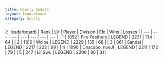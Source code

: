 ```yaml
---
title: Hourly Update
layout: leaderboard
category: hourly
---
```


{: .leaderboard}
| Rank | LV | Player | Division | Elo | Wins | Losses |
| --- | --- | --- | --- | --- | --- | --- |
| <span data-change="1">1</span> | 1052 | <span title="ID: 357425">Fire Feathers</span> | LEGEND | <span data-change="0">2231</span> | <span data-change="0">134</span> | <span data-change="0">64</span> |
| <span data-change="-1">2</span> | 1106 | <span title="ID: 204953">Wolpe</span> | LEGEND | <span data-change="-14">2229</span> | <span data-change="3">135</span> | <span data-change="2">68</span> |
| <span data-change="0">3</span> | 861 | <span title="ID: 315148">Sandal</span> | LEGEND | <span data-change="0">2217</span> | <span data-change="0">222</span> | <span data-change="0">99</span> |
| <span data-change="0">4</span> | 1096 | <span title="ID: 203132">Cnacubo, noeJI</span> | LEGEND | <span data-change="0">2211</span> | <span data-change="0">172</span> | <span data-change="0">79</span> |
| <span data-change="1">5</span> | 247 | <span title="ID: 468342">Lil Swu</span> | LEGEND | <span data-change="11">2200</span> | <span data-change="1">80</span> | <span data-change="0">31</span> |